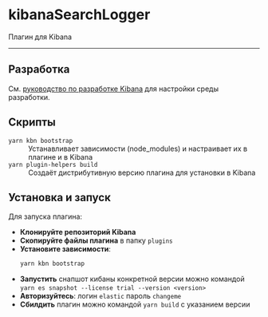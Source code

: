 # kibanaSearchLogger

Плагин для Kibana

---

## Разработка

См. [руководство по разработке Kibana](https://github.com/elastic/kibana/blob/main/CONTRIBUTING.md) для настройки среды разработки.

## Скрипты

<dl>
  <dt><code>yarn kbn bootstrap</code></dt>
  <dd>Устанавливает зависимости (node_modules) и настраивает их в плагине и в Kibana</dd>

  <dt><code>yarn plugin-helpers build</code></dt>
  <dd>Создаёт дистрибутивную версию плагина для установки в Kibana</dd>
</dl>

## Установка и запуск

Для запуска плагина:  

- **Клонируйте репозиторий Kibana**  
- **Скопируйте файлы плагина** в папку `plugins`  
- **Установите зависимости**:  
  ```sh
  yarn kbn bootstrap
- **Запустить** снапшот кибаны конкретной версии можно командой `yarn es snapshot --license trial --version <version>`
- **Авторизуйтесь**: логин `elastic` пароль `changeme`
- **Сбилдить** плагин можно командой `yarn build` с указанием версии
